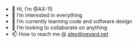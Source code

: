 - 👋 Hi, I’m @AX-15
- 👀 I’m interested in everything
- 🌱 I’m currently learning code and software design
- 💞️ I’m looking to collaborate on anything
- 📫 How to reach me @ alex@nevard.net

<!---
AX-15/AX-15 is a ✨ special ✨ repository because its `README.md` (this file) appears on your GitHub profile.
You can click the Preview link to take a look at your changes.
--->
